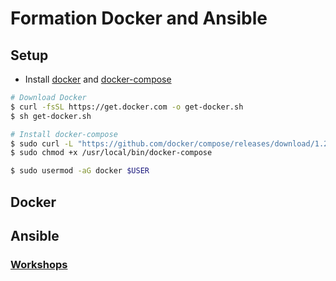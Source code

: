 # Formation Docker and Ansible

## Setup

- Install [docker](https://docker.com) and [docker-compose](https://docs.docker.com/compose/)

```bash
# Download Docker
$ curl -fsSL https://get.docker.com -o get-docker.sh
$ sh get-docker.sh

# Install docker-compose
$ sudo curl -L "https://github.com/docker/compose/releases/download/1.25.5/docker-compose-$(uname -s)-$(uname -m)" -o /usr/local/bin/docker-compose
$ sudo chmod +x /usr/local/bin/docker-compose

$ sudo usermod -aG docker $USER
```

## Docker

## Ansible

### [Workshops](./ansible/workshops/README.md)
